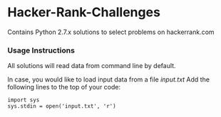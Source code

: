 # Hacker-Rank-Challenges
Contains Python 2.7.x solutions to select problems on hackerrank.com

### Usage Instructions
All solutions will read data from command line by default.

In case, you would like to load input data from a file *input.txt*
Add the following lines to the top of your code:
```
import sys
sys.stdin = open('input.txt', 'r')
```